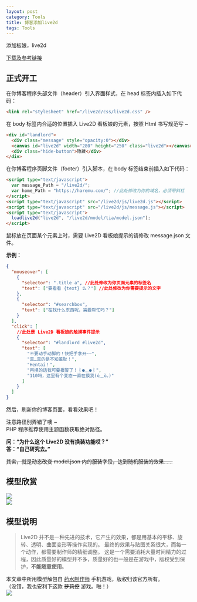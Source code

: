 ```yaml
---
layout: post
category: Tools
title: 博客添加live2d
tags: Tools
---
```


添加板娘，live2d

[下载及参考链接](https://github.com/galnetwen/Live2D)

## 正式开工

在你博客程序头部文件（header）引入界面样式，在 head 标签内插入如下代码：

```html
<link rel="stylesheet" href="/live2d/css/live2d.css" />
```

在 body 标签内合适的位置插入 Live2D 看板娘的元素，按照 Html 书写规范写 ~

```html
<div id="landlord">
  <div class="message" style="opacity:0"></div>
  <canvas id="live2d" width="280" height="250" class="live2d"></canvas>
  <div class="hide-button">隐藏</div>
</div>
```

在你博客程序页脚文件（footer）引入脚本，在 body 标签结束前插入如下代码：

```html
<script type="text/javascript">
  var message_Path = "/live2d/";
  var home_Path = "https://haremu.com/"; //此处修改为你的域名，必须带斜杠
</script>
<script type="text/javascript" src="/live2d/js/live2d.js"></script>
<script type="text/javascript" src="/live2d/js/message.js"></script>
<script type="text/javascript">
  loadlive2d("live2d", "/live2d/model/tia/model.json");
</script>
```

鼠标放在页面某个元素上时，需要 Live2D 看板娘提示的请修改 message.json 文件。

**示例：**

```json
{
  "mouseover": [
    {
      "selector": ".title a", //此处修改为你页面元素的标签名
      "text": ["要看看 {text} 么？"] //此处修改为你需要提示的文字
    },
    {
      "selector": "#searchbox",
      "text": ["在找什么东西呢，需要帮忙吗？"]
    }
  ],
  "click": [
    //此处是 Live2D 看板娘的触摸事件提示
    {
      "selector": "#landlord #live2d",
      "text": [
        "不要动手动脚的！快把手拿开~~",
        "真…真的是不知羞耻！",
        "Hentai！",
        "再摸的话我可要报警了！⌇●﹏●⌇",
        "110吗，这里有个变态一直在摸我(ó﹏ò｡)"
      ]
    }
  ]
}
```

然后，刷新你的博客页面，看看效果吧！

注意路径别弄错了噢 ~  
PHP 程序推荐使用主题函数获取绝对路径。

**问：“为什么这个 Live2D 没有换装功能哎？”**  
**答：“自己研究去。”**

~~其实，就是动态改变 model.json 内的服装字段，达到随机服装的效果……~~

## 模型欣赏

![](https://cdn.jsdelivr.net/gh/mafulong/mdPic@master/images/9fe2b98062e87d05a66daf0565115b4b.png)  
![](https://cdn.jsdelivr.net/gh/mafulong/mdPic@master/images/c38bf3e8cc64d6cb4780d049527d3464.png)

## 模型说明

> Live2D 并不是一种先进的技术，它产生的效果，都是用基本的平移、旋转、透明、曲面变形等操作实现的。
> 最终的效果与贴图关系很大，而每一个动作，都需要制作师的精细调整。
> 这是一个需要消耗大量时间精力的过程，因此质量好的模型并不多，质量好的也一般是在游戏中，版权受到保护，**不能随意使用**。

本文章中所用模型解包自 [药水制作师](https://play.google.com/store/apps/details?id=com.sinsiroad.potionmaker&hl=zh_CN "药水制作师") 手机游戏，版权归该官方所有。  
（没错，我也安利下这款 ~~萝莉控~~ 游戏。啪！）  
![](https://cdn.jsdelivr.net/gh/mafulong/mdPic@master/images/6f33e886a13443de172516f03d7f61a0.png)

